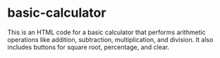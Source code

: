 # basic-calculator
This is an HTML code for a basic calculator that performs arithmetic operations like addition, subtraction, multiplication, and division. It also includes buttons for square root, percentage, and clear.
